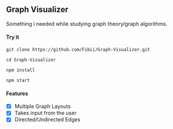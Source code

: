 
## Graph Visualizer

Something i needed while studying graph theory/graph algorithms.

#### Try it
`git clone https://github.com/Fibii/Graph-Visualizer.git`

`cd Graph-Visualizer`

`npm install`

`npm start`

#### Features
- [x] Multiple Graph Layouts
- [x] Takes input from the user
- [x] Directed/Undirected Edges
